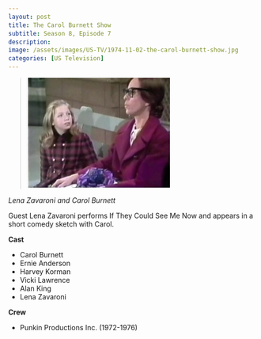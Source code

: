 ```yaml
---
layout: post
title: The Carol Burnett Show
subtitle: Season 8, Episode 7
description:
image: /assets/images/US-TV/1974-11-02-the-carol-burnett-show.jpg
categories: [US Television]
---
```


> ![](/assets/images/US-TV/1974-11-02-the-carol-burnett-show.jpg)

<cite>Lena Zavaroni and Carol Burnett</cite>

Guest Lena Zavaroni performs If They Could See Me Now and appears in a short comedy sketch with Carol.

**Cast**
* Carol Burnett
* Ernie Anderson
* Harvey Korman
* Vicki Lawrence
* Alan King
* Lena Zavaroni

**Crew**
* Punkin Productions Inc. (1972-1976)
